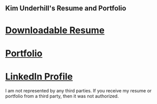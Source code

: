 ## Kim Underhill's Resume and Portfolio

# [Downloadable Resume](https://github.com/kimunderhill/kimunderhill.github.io/tree/main/resume)
# [Portfolio](https://github.com/kimunderhill/kimunderhill.github.io/tree/main/portfolio)
# [LinkedIn Profile](https://www.linkedin.com/in/kimaunderhill/)

I am not represented by any third parties. If you receive my resume or portfolio from a third party, then it was not authorized. 
